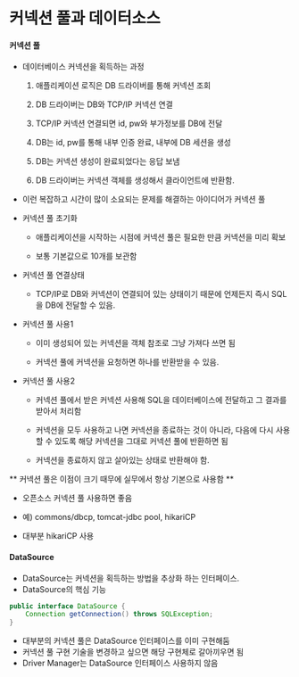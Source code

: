 
# 커넥션 풀과 데이터소스

####

#### 커넥션 풀

- 데이터베이스 커넥션을 획득하는 과정

    1. 애플리케이션 로직은 DB 드라이버를 통해 커넥션 조회

    2. DB 드라이버는 DB와 TCP/IP 커넥션 연결

    3. TCP/IP 커넥션 연결되면 id, pw와 부가정보를 DB에 전달

    4. DB는 id, pw를 통해 내부 인증 완료, 내부에 DB 세션을 생성

    5. DB는 커넥션 생성이 완료되었다는 응답 보냄

    6. DB 드라이버는 커넥션 객체를 생성해서 클라이언트에 반환함.


- 이런 복잡하고 시간이 많이 소요되는 문제를 해결하는 아이디어가 커넥션 풀


- 커넥션 풀 초기화

    - 애플리케이션을 시작하는 시점에 커넥션 풀은 필요한 만큼 커넥션을 미리 확보

    - 보통 기본값으로 10개를 보관함

- 커넥션 풀 연결상태

    - TCP/IP로 DB와 커넥션이 연결되어 있는 상태이기 때문에 언제든지 즉시 SQL을 DB에 전달할 수 있음.


- 커넥션 풀 사용1

    - 이미 생성되어 있는 커넥션을 객체 참조로 그냥 가져다 쓰면 됨

    - 커넥션 풀에 커넥션을 요청하면 하나를 반환받을 수 있음.

- 커넥션 풀 사용2

    - 커넥션 풀에서 받은 커넥션 사용해 SQL을 데이터베이스에 전달하고 그 결과를 받아서 처리함

    - 커넥션을 모두 사용하고 나면 커넥션을 종료하는 것이 아니라, 다음에 다시 사용할 수 있도록 해당 커넥션을 그대로 커넥션 풀에 반환하면 됨

    - 커넥션을 종료하지 않고 살아있는 상태로 반환해야 함.


** 커넥션 풀은 이점이 크기 때무에 실무에서 항상 기본으로 사용함 **

- 오픈소스 커넥션 풀 사용하면 좋음

- 예) commons/dbcp, tomcat-jdbc pool, hikariCP

- 대부분 hikariCP 사용


#### DataSource

- DataSource는 커넥션을 획득하는 방법을 추상화 하는 인터페이스.
- DataSource의 핵심 기능
```java
public interface DataSource {
    Connection getConnection() throws SQLException;
}
```
- 대부분의 커넥션 풀은 DataSource 인터페이스를 이미 구현해둠
- 커넥션 풀 구현 기술을 변경하고 싶으면 해당 구현체로 갈아끼우면 됨
- Driver Manager는 DataSource 인터페이스 사용하지 않음